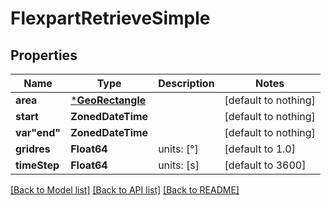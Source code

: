 # FlexpartRetrieveSimple


## Properties
Name | Type | Description | Notes
------------ | ------------- | ------------- | -------------
**area** | [***GeoRectangle**](GeoRectangle.md) |  | [default to nothing]
**start** | **ZonedDateTime** |  | [default to nothing]
**var&quot;end&quot;** | **ZonedDateTime** |  | [default to nothing]
**gridres** | **Float64** | units: [°] | [default to 1.0]
**timeStep** | **Float64** | units: [s] | [default to 3600]


[[Back to Model list]](../README.md#models) [[Back to API list]](../README.md#api-endpoints) [[Back to README]](../README.md)


